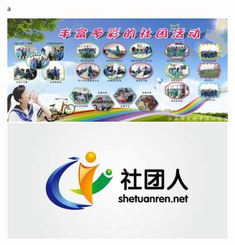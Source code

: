 a

![image](https://github.com/liuhuayu/p/blob/main/i/a.jpg)
![image](https://github.com/liuhuayu/p/raw/main/i/b.jpg)